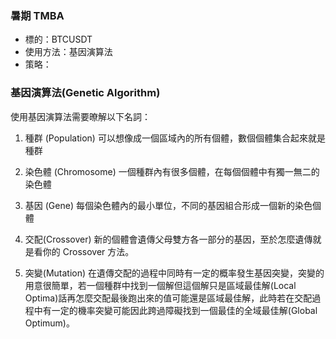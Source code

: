 ### 暑期 TMBA  
* 標的：BTCUSDT
* 使用方法：基因演算法
* 策略：

### 基因演算法(Genetic Algorithm)
使用基因演算法需要暸解以下名詞：

1. 種群 (Population)
可以想像成一個區域內的所有個體，數個個體集合起來就是種群

2. 染色體 (Chromosome)
一個種群內有很多個體，在每個個體中有獨一無二的染色體

3. 基因 (Gene)
每個染色體內的最小單位，不同的基因組合形成一個新的染色個體

4. 交配(Crossover)
新的個體會遺傳父母雙方各一部分的基因，至於怎麼遺傳就是看你的 Crossover 方法。

5. 突變(Mutation)
在遺傳交配的過程中同時有一定的概率發生基因突變，突變的用意很簡單，若一個種群中找到一個解但這個解只是區域最佳解(Local Optima)話再怎麼交配最後跑出來的值可能還是區域最佳解，此時若在交配過程中有一定的機率突變可能因此跨過障礙找到一個最佳的全域最佳解(Global Optimum)。
